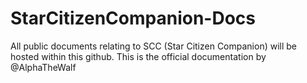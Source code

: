 # StarCitizenCompanion-Docs
All public documents relating to SCC (Star Citizen Companion) will be hosted within this github. This is the official documentation by @AlphaTheWalf 

